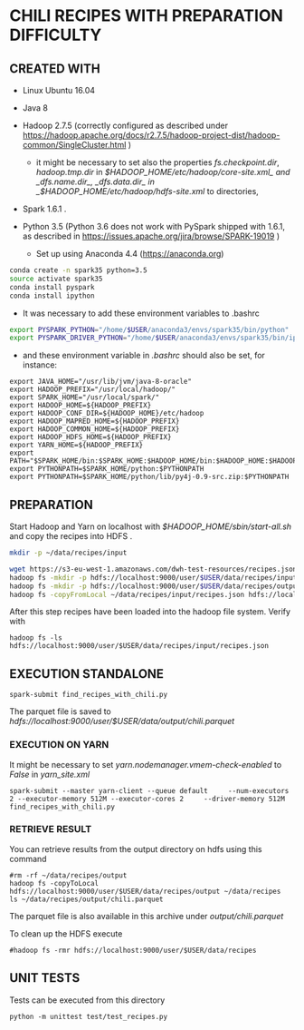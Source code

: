 # CHILI RECIPES WITH PREPARATION DIFFICULTY

## CREATED WITH

* Linux Ubuntu 16.04
* Java 8
* Hadoop 2.7.5 (correctly configured as described under https://hadoop.apache.org/docs/r2.7.5/hadoop-project-dist/hadoop-common/SingleCluster.html )
  * it might be necessary to set also the properties _fs.checkpoint.dir_,  _hadoop.tmp.dir_ in _$HADOOP_HOME/etc/hadoop/core-site.xml_ and _dfs.name.dir_, _dfs.data.dir_  in _$HADOOP_HOME/etc/hadoop/hdfs-site.xml_ to directories,
* Spark 1.6.1 .

* Python 3.5 (Python 3.6 does not work with PySpark shipped with 1.6.1, as described in https://issues.apache.org/jira/browse/SPARK-19019 )
  *  Set up using Anaconda 4.4 (https://anaconda.org)

```bash
conda create -n spark35 python=3.5
source activate spark35
conda install pyspark
conda install ipython
```

  *  It was necessary to add these environment variables to .bashrc

```bash
export PYSPARK_PYTHON="/home/$USER/anaconda3/envs/spark35/bin/python"
export PYSPARK_DRIVER_PYTHON="/home/$USER/anaconda3/envs/spark35/bin/ipython"
```

  * and these environment variable in _.bashrc_ should also be set, for instance:

```
export JAVA_HOME="/usr/lib/jvm/java-8-oracle"
export HADOOP_PREFIX="/usr/local/hadoop/"
export SPARK_HOME="/usr/local/spark/"
export HADOOP_HOME=${HADOOP_PREFIX}
export HADOOP_CONF_DIR=${HADOOP_HOME}/etc/hadoop
export HADOOP_MAPRED_HOME=${HADOOP_PREFIX}
export HADOOP_COMMON_HOME=${HADOOP_PREFIX}
export HADOOP_HDFS_HOME=${HADOOP_PREFIX}
export YARN_HOME=${HADOOP_PREFIX}
export PATH="$SPARK_HOME/bin:$SPARK_HOME:$HADOOP_HOME/bin:$HADOOP_HOME:$HADOOP_HOME/sbin:$PATH"
export PYTHONPATH=$SPARK_HOME/python:$PYTHONPATH
export PYTHONPATH=$SPARK_HOME/python/lib/py4j-0.9-src.zip:$PYTHONPATH

```


## PREPARATION

Start Hadoop and Yarn on localhost with _$HADOOP_HOME/sbin/start-all.sh_ and copy the recipes into HDFS .

```bash
mkdir -p ~/data/recipes/input

wget https://s3-eu-west-1.amazonaws.com/dwh-test-resources/recipes.json -P ~/data/recipes/input
hadoop fs -mkdir -p hdfs://localhost:9000/user/$USER/data/recipes/input
hadoop fs -mkdir -p hdfs://localhost:9000/user/$USER/data/recipes/output
hadoop fs -copyFromLocal ~/data/recipes/input/recipes.json hdfs://localhost:9000/user/$USER/data/recipes/input/recipes.json
```

After this step recipes have been loaded into the hadoop file system. Verify with

```
hadoop fs -ls hdfs://localhost:9000/user/$USER/data/recipes/input/recipes.json
```



## EXECUTION STANDALONE


```
spark-submit find_recipes_with_chili.py
```

The parquet file is saved to _hdfs://localhost:9000/user/$USER/data/output/chili.parquet_


### EXECUTION ON YARN

It might be necessary to set _yarn.nodemanager.vmem-check-enabled_ to _False_ in *yarn_site.xml*

```
spark-submit --master yarn-client --queue default     --num-executors 2 --executor-memory 512M --executor-cores 2     --driver-memory 512M find_recipes_with_chili.py
```


### RETRIEVE RESULT

You can retrieve results from the output directory on hdfs using this command

```
#rm -rf ~/data/recipes/output
hadoop fs -copyToLocal hdfs://localhost:9000/user/$USER/data/recipes/output ~/data/recipes
ls ~/data/recipes/output/chili.parquet
```

The parquet file is also available in this archive under _output/chili.parquet_

To clean up the HDFS execute

```
#hadoop fs -rmr hdfs://localhost:9000/user/$USER/data/recipes
```

## UNIT TESTS

Tests can be executed from this directory

```
python -m unittest test/test_recipes.py
```



